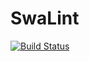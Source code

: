 SwaLint
===================
[![Build Status](https://travis-ci.org/hpi-swa-teaching/SwaLint.svg)](https://travis-ci.org/hpi-swa-teaching/SwaLint)
